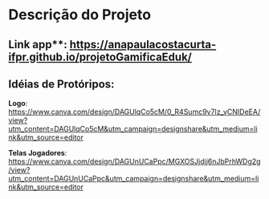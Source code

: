 # Descrição do Projeto 

## Link app**: https://anapaulacostacurta-ifpr.github.io/projetoGamificaEduk/

## Idéias de Protóripos:

**Logo**: https://www.canva.com/design/DAGUlqCo5cM/0_R4Sumc9v7Iz_vCNIDeEA/view?utm_content=DAGUlqCo5cM&utm_campaign=designshare&utm_medium=link&utm_source=editor

**Telas Jogadores**: https://www.canva.com/design/DAGUnUCaPpc/MGXOSJjdjj6nJbPrhWDg2g/view?utm_content=DAGUnUCaPpc&utm_campaign=designshare&utm_medium=link&utm_source=editor
